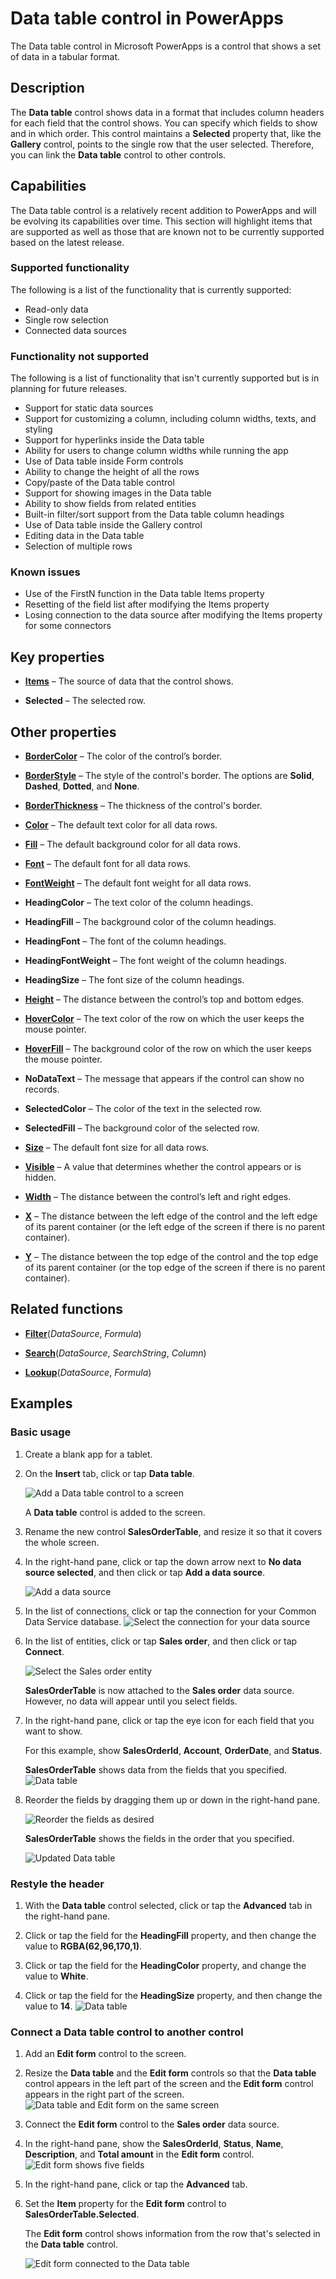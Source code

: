 <properties
	pageTitle="Data table control: reference | Microsoft PowerApps"
	description="Information, including properties and examples, about the Data table control"
	services="powerapps"
	documentationCenter="na"
	authors="jasongre"
	manager="kfend"
	editor=""
	tags=""/>

<tags
   ms.service="powerapps"
   ms.devlang="na"
   ms.topic="article"
   ms.tgt_pltfrm="na"
   ms.workload="na"
   ms.date="05/17/2017"
   ms.author="kfend"/>

# Data table control in PowerApps #
The Data table control in Microsoft PowerApps is a control that shows a set of data in a tabular format.

## Description ##
The **Data table** control shows data in a format that includes column headers for each field that the control shows. You can specify which fields to show and in which order. This control maintains a **Selected** property that, like the **Gallery** control, points to the single row that the user selected. Therefore, you can link the **Data table** control to other controls.

## Capabilities ##
The Data table control is a relatively recent addition to PowerApps and will be evolving its capabilities over time. This section will highlight items that are supported as well as those that are known not to be currently supported based on the latest release.

### Supported functionality ###
The following is a list of the functionality that is currently supported:
- Read-only data
- Single row selection
- Connected data sources

### Functionality not supported ###
The following is a list of functionality that isn't currently supported but is in planning for future releases.
- Support for static data sources
- Support for customizing a column, including column widths, texts, and styling
- Support for hyperlinks inside the Data table
- Ability for users to change column widths while running the app
- Use of Data table inside Form controls
- Ability to change the height of all the rows
- Copy/paste of the Data table control
- Support for showing images in the Data table
- Ability to show fields from related entities
- Built-in filter/sort support from the Data table column headings
- Use of Data table inside the Gallery control
- Editing data in the Data table
- Selection of multiple rows

### Known issues ###
- Use of the FirstN function in the Data table Items property
- Resetting of the field list after modifying the Items property
- Losing connection to the data source after modifying the Items property for some connectors

## Key properties ##
+ [**Items**](properties-core.md) – The source of data that the control shows.

+ **Selected** – The selected row.

## Other properties
+ [**BorderColor**](properties-color-border.md) – The color of the control’s border.

+ [**BorderStyle**](properties-color-border.md) – The style of the control's border. The options are **Solid**, **Dashed**, **Dotted**, and **None**.

+ [**BorderThickness**](properties-color-border.md) – The thickness of the control's border.

+ [**Color**](properties-color-border.md) – The default text color for all data rows.

+ [**Fill**](properties-color-border.md) – The default background color for all data rows.

+ [**Font**](properties-text.md) – The default font for all data rows.

+ [**FontWeight**](properties-text.md) – The default font weight for all data rows.

+ **HeadingColor** – The text color of the column headings.

+ **HeadingFill** – The background color of the column headings.

+ **HeadingFont** – The font of the column headings.

+ **HeadingFontWeight** – The font weight of the column headings.

+ **HeadingSize** – The font size of the column headings.

+ [**Height**](properties-size-location.md) – The distance between the control’s top and bottom edges.

+ [**HoverColor**](properties-color-border.md) – The text color of the row on which the user keeps the mouse pointer.

+ [**HoverFill**](properties-color-border.md) – The background color of the row on which the user keeps the mouse pointer.

+ **NoDataText** – The message that appears if the control can show no records.

+ **SelectedColor** – The color of the text in the selected row.

+ **SelectedFill** – The background color of the selected row.

+ [**Size**](properties-text.md) – The default font size for all data rows.

+ [**Visible**](properties-core.md) – A value that determines whether the control appears or is hidden.

+ [**Width**](properties-size-location.md) – The distance between the control’s left and right edges.

+ [**X**](properties-size-location.md) – The distance between the left edge of the control and the left edge of its parent container (or the left edge of the screen if there is no parent container).

+ [**Y**](properties-size-location.md) – The distance between the top edge of the control and the top edge of its parent container (or the top edge of the screen if there is no parent container).

## Related functions

+ [**Filter**](function-filter-lookup.md)(*DataSource*, *Formula*)

+ [**Search**](function-filter-lookup.md)(*DataSource*, *SearchString*, *Column*)

+ [**Lookup**](function-filter-lookup.md)(*DataSource*, *Formula*)

## Examples
### Basic usage
1. Create a blank app for a tablet.

2. On the **Insert** tab, click or tap **Data table**.

   ![Add a Data table control to a screen](./media/control-data-table/insert-data-table.png)

   A **Data table** control is added to the screen.

3. Rename the new control **SalesOrderTable**, and resize it so that it covers the whole screen.

4. In the right-hand pane, click or tap the down arrow next to **No data source selected**, and then click or tap **Add a data source**.
   
   ![Add a data source](./media/control-data-table/add-data-to-data-table.png)
5. In the list of connections, click or tap the connection for your Common Data Service database.
   ![Select the connection for your data source](./media/control-data-table/choose-cds-data-table.png)

6. In the list of entities, click or tap **Sales order**, and then click or tap **Connect**.
   
   ![Select the **Sales order** entity](./media/control-data-table/choose-so-data-table.png)

   **SalesOrderTable** is now attached to the **Sales order** data source. However, no data will appear until you select fields.

7. In the right-hand pane, click or tap the eye icon for each field that you want to show.

	For this example, show **SalesOrderId**, **Account**, **OrderDate**, and **Status**.

   **SalesOrderTable** shows data from the fields that you specified.
   ![Data table](./media/control-data-table/pre-order-data-table.png)

8. Reorder the fields by dragging them up or down in the right-hand pane.
   
   ![Reorder the fields as desired](./media/control-data-table/field-reorder-data-table.png)

   **SalesOrderTable** shows the fields in the order that you specified.

   ![Updated Data table](./media/control-data-table/post-order-data-table.png)

### Restyle the header ###
1. With the **Data table** control selected, click or tap the **Advanced** tab in the right-hand pane.

2. Click or tap the field for the **HeadingFill** property, and then change the value to **RGBA(62,96,170,1)**.

3. Click or tap the field for the **HeadingColor** property, and change the value to **White**.

4. Click or tap the field for the **HeadingSize** property, and then change the value to **14**.
   ![Data table](./media/control-data-table/restyled-data-table.png)

### Connect a **Data table** control to another control
1. Add an **Edit form** control to the screen.

2. Resize the **Data table** and the **Edit form** controls so that the **Data table** control appears in the left part of the screen and the **Edit form** control appears in the right part of the screen.
   ![Data table and **Edit** form on the same screen](./media/control-data-table/data-table-empty-form.png)

3. Connect the **Edit form** control to the **Sales order** data source.

4. In the right-hand pane, show the **SalesOrderId**, **Status**, **Name**, **Description**, and **Total amount** in the **Edit form** control.
   ![**Edit** form shows five fields](./media/control-data-table/data-table-disconnected-form.png)

3. In the right-hand pane, click or tap the **Advanced** tab.

4. Set the **Item** property for the **Edit form** control to **SalesOrderTable.Selected**.

	The **Edit form** control shows information from the row that's selected in the **Data table** control.

   ![**Edit** form connected to the Data table](./media/control-data-table/connected-form-data-table.png)
